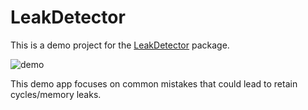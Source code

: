 # LeakDetector

This is a demo project for the [LeakDetector](https://github.com/antranapp/LeakDetectorCombine/tree/main/LeakDetector) package.

![demo](./Docs/demo.gif)

This demo app focuses on common mistakes that could lead to retain cycles/memory leaks.
